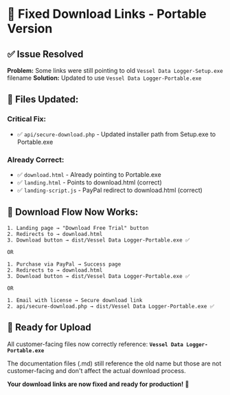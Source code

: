 # 🔧 Fixed Download Links - Portable Version

## ✅ **Issue Resolved**

**Problem:** Some links were still pointing to old `Vessel Data Logger-Setup.exe` filename
**Solution:** Updated to use `Vessel Data Logger-Portable.exe`

## 📝 **Files Updated:**

### **Critical Fix:**
- ✅ `api/secure-download.php` - Updated installer path from Setup.exe to Portable.exe

### **Already Correct:**
- ✅ `download.html` - Already pointing to Portable.exe
- ✅ `landing.html` - Points to download.html (correct)
- ✅ `landing-script.js` - PayPal redirect to download.html (correct)

## 🔗 **Download Flow Now Works:**

```
1. Landing page → "Download Free Trial" button
2. Redirects to → download.html  
3. Download button → dist/Vessel Data Logger-Portable.exe ✅

OR

1. Purchase via PayPal → Success page
2. Redirects to → download.html
3. Download button → dist/Vessel Data Logger-Portable.exe ✅

OR  

1. Email with license → Secure download link
2. api/secure-download.php → dist/Vessel Data Logger-Portable.exe ✅
```

## 🎯 **Ready for Upload**

All customer-facing files now correctly reference:
**`Vessel Data Logger-Portable.exe`**

The documentation files (.md) still reference the old name but those are not customer-facing and don't affect the actual download process.

**Your download links are now fixed and ready for production!** 🚀
